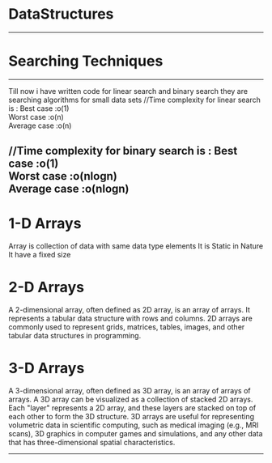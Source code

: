 # DataStructures
---------------------------------

# Searching Techniques
--------------------------------
Till now i have written code for linear search and binary search 
they are searching algorithms for small data sets
//Time complexity for linear search is :
 Best case   :o(1)                                                                    
 Worst case   :o(n)                                                                    
Average case :o(n)

//Time complexity for binary search is :
 Best case   :o(1)                                                                    
 Worst case   :o(nlogn)                                                                    
Average case :o(nlogn)
------------------------------------------------------------------------------------------------

# 1-D Arrays

Array is collection of data with same data type elements
It is Static in Nature
It have a fixed size

# 2-D Arrays

A 2-dimensional array, often defined as 2D array, is an array of arrays. 
It represents a tabular data structure with rows and columns. 
2D arrays are commonly used to represent grids, matrices, tables, images, and other tabular data structures in programming. 

# 3-D Arrays

A 3-dimensional array, often defined as 3D array, is an array of arrays of arrays. 
A 3D array can be visualized as a collection of stacked 2D arrays. Each "layer" represents a 2D array, and these layers are stacked on top of each other to form the 3D structure.
3D arrays are useful for representing volumetric data in scientific computing, such as medical imaging (e.g., MRI scans), 3D graphics in computer games and simulations, and any other data that has three-dimensional spatial characteristics.

----------------------------------------------------------------------------------------------------
